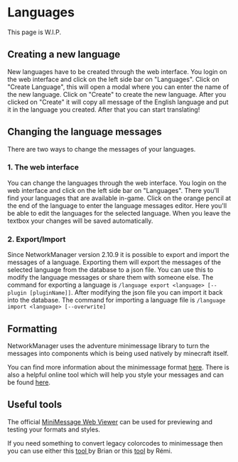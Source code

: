 # Languages

This page is W.I.P.

## Creating a new language

New languages have to be created through the web interface. You login on the web interface and click on the left side bar on "Languages". Click on "Create Language", this will open a modal where you can enter the name of the new language. Click on "Create" to create the new language. After you clicked on "Create" it will copy all message of the English language and put it in the language you created. After that you can start translating!

## Changing the language messages

There are two ways to change the messages of your languages.

### 1. The web interface

You can change the languages through the web interface. You login on the web interface and click on the left side bar on "Languages". There you'll find your languages that are available in-game. Click on the orange pencil at the end of the language to enter the language messages editor. Here you'll be able to edit the languages for the selected language. When you leave the textbox your changes will be saved automatically.

### 2. Export/Import

Since NetworkManager version 2.10.9 it is possible to export and import the messages of a language. Exporting them will export the messages of the selected language from the database to a json file. You can use this to modify the language messages or share them with someone else. The command for exporting a language is `/language export <language> [--plugin [pluginName]]`. After modifying the json file you can import it back into the database. The command for importing a language file is `/language import <language> [--overwrite]`

## Formatting

NetworkManager uses the adventure minimessage library to turn the messages into components which is being used natively by minecraft itself.

You can find more information about the minimessage format [here](https://docs.adventure.kyori.net/minimessage/format.html). There is also a helpful online tool which will help you style your messages and can be found [here](https://webui.adventure.kyori.net/).



## Useful tools

The official [MiniMessage Web Viewer](https://webui.adventure.kyori.net/) can be used for previewing and testing your formats and styles.

If you need something to convert legacy colorcodes to minimessage then you can use either this [tool ](https://tehbrian.xyz/legacy-to-minimessage/)by Brian or this [tool](https://nm-colors.remividon.fr/) by Rémi.



